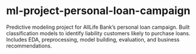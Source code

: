 # ml-project-personal-loan-campaign
Predictive modeling project for AllLife Bank’s personal loan campaign. Built classification models to identify liability customers likely to purchase loans. Includes EDA, preprocessing, model building, evaluation, and business recommendations.
